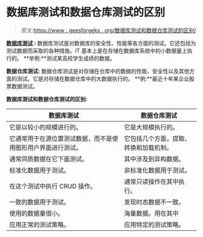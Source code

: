 # 数据库测试和数据仓库测试的区别

> 原文:[https://www . geesforgeks . org/数据库测试和数据仓库测试的区别/](https://www.geeksforgeeks.org/difference-between-database-testing-and-data-warehouse-testing/)

**[数据库测试](https://www.geeksforgeeks.org/software-testing-database-testing/) :**
数据库测试是对数据库的安全性、性能等各方面的测试。它还包括为测试数据而采取的各种措施。IT 基本上是在存储在数据库系统中的小数据量上执行的。
**举例:**测试某高校学生成绩的数据。

**数据仓库测试:**
数据仓库测试是对存储在仓库中的数据的性能、安全性以及其他方面的测试。它是对存储在数据仓库中的大数据执行的。
**例:**最近十年某企业股票数据测试。

**数据库测试和数据仓库测试的区别:**

<center>

| 数据库测试 | 数据仓库测试 |
| --- | --- |
| 它是以较小的规模进行的。 | 它是大规模执行的。 |
| 它通常用于在源位置测试数据，而不是使用图形用户界面进行测试。 | 它包括几个方面，提取、转换和加载机制。 |
| 通常同质数据在它下面测试。 | 其中涉及到异构数据。 |
| 标准化数据用于测试。 | 非标准化数据用于测试。 |
| 在这个测试中执行 CRUD 操作。 | 通常只读操作在其中执行。 |
| 一致的数据用于测试。 | 发现时态数据不一致。 |
| 使用的数据量很小。 | 海量数据。用在其中 |
| 应用正常的测试策略。 | 应用特定的测试策略。 |

</center>